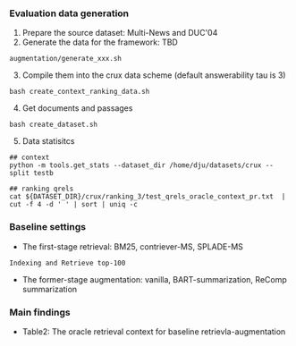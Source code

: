 
### Evaluation data generation

1. Prepare the source dataset: Multi-News and DUC'04
2. Generate the data for the framework: TBD
```
augmentation/generate_xxx.sh
```

3. Compile them into the crux data scheme (default answerability tau is 3)
```
bash create_context_ranking_data.sh
```

4. Get documents and passages
```
bash create_dataset.sh
```

5. Data statisitcs
```
## context
python -m tools.get_stats --dataset_dir /home/dju/datasets/crux --split testb

## ranking qrels
cat ${DATASET_DIR}/crux/ranking_3/test_qrels_oracle_context_pr.txt  | cut -f 4 -d ' ' | sort | uniq -c 
```

### Baseline settings
* The first-stage retrieval: BM25, contriever-MS, SPLADE-MS
```
Indexing and Retrieve top-100
```

* The former-stage augmentation: vanilla, BART-summarization, ReComp summarization

### Main findings
* Table2: The oracle retrieval context for baseline retrievla-augmentation
